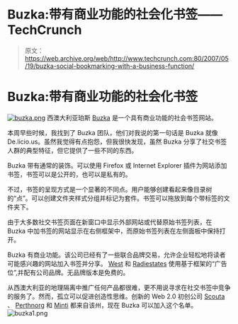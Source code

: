 # Buzka:带有商业功能的社会化书签——TechCrunch

> 原文：<https://web.archive.org/web/http://www.techcrunch.com:80/2007/05/19/buzka-social-bookmarking-with-a-business-function/>

# Buzka:带有商业功能的社会化书签

[![buzka.png](img/d1f5ccdf1dbf9a455fbfcb54bc9c8b5e.png)](https://web.archive.org/web/20220808133927/http://www.buzka.com/) 西澳大利亚珀斯 [Buzka](https://web.archive.org/web/20220808133927/http://www.buzka.com/) 是一个具有商业功能的社会书签网站。

本周早些时候，我找到了 Buzka 团队，他们对我说的第一句话是 Buzka 就像 De.licio.us。虽然我觉得有点抱怨，但我很快发现，虽然 Buzka 分享了社交书签人群的典型特征，但它提供了一些不同的东西。

Buzka 带有通常的装饰。可以使用 Firefox 或 Internet Explorer 插件为网站添加书签，书签可以是公开的，也可以是私有的。

不过，书签的呈现方式是一个显著的不同点。用户能够创建看起来像目录树的“点”。可以创建文件夹样式分组并标记为套件。书签可以拖放到每个带标签的文件夹下。

由于大多数社交书签页面在新窗口中显示外部网站或代替原始书签列表，在 Buzka 中加书签的网站显示在右侧框架中，而原始书签列表在左侧面板中保持打开。

Buzka 有商业功能。该公司已经有了一些联合品牌交易，允许企业轻松地将读者可能感兴趣的网站加入书签并分享。 [West](https://web.archive.org/web/20220808133927/http://west.buzka.com/get_out_there) 和 [Radiestates](https://web.archive.org/web/20220808133927/http://radiestates.buzka.com/Real_Estate_News) 使用基于框架的“广告位”,并配有公司品牌。无品牌版本是免费的。

从西澳大利亚的地理隔离中推广任何产品都很难，更不用说寻求在社交书签中竞争的服务了。然而，孤立可以促进创造性思维。创新的 Web 2.0 初创公司 [Scouta](https://web.archive.org/web/20220808133927/http://www.beta.techcrunch.com/2007/03/23/scouta-media-recommendations-soon-in-itunes/) 、 [Perthnorg](https://web.archive.org/web/20220808133927/http://www.perthnorg.com.au/) 和 [Minti](https://web.archive.org/web/20220808133927/http://www.beta.techcrunch.com/2006/03/09/minti-niche-web-20-stuff-is-coming/) 都来自该州，现在 Buzka 可以加入这个名单。
![buzka1.png](img/b3e7c8b82c75c7552c2b49db8a30a8d4.png)